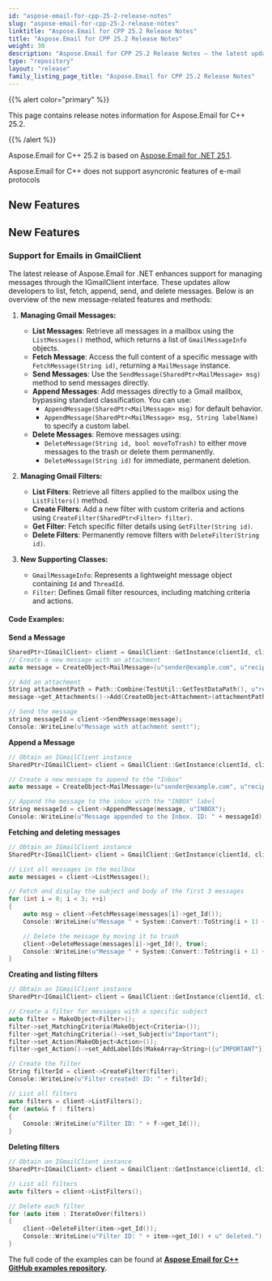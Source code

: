 ```yaml
---
id: "aspose-email-for-cpp-25-2-release-notes"
slug: "aspose-email-for-cpp-25-2-release-notes"
linktitle: "Aspose.Email for CPP 25.2 Release Notes"
title: "Aspose.Email for CPP 25.2 Release Notes"
weight: 30
description: "Aspose.Email for CPP 25.2 Release Notes – the latest updates and fixes."
type: "repository"
layout: "release"
family_listing_page_title: "Aspose.Email for CPP 25.2 Release Notes"
---
```


{{% alert color="primary" %}}

This page contains release notes information for Aspose.Email for C++ 25.2.

{{% /alert %}}

Aspose.Email for C++ 25.2 is based on [Aspose.Email for .NET 25.1](/email/net/release-notes/2025/aspose-email-for-net-25-1-release-notes/).

Aspose.Email for C++ does not support asyncronic features of e-mail protocols

## New Features


## **New Features**

### Support for Emails in GmailClient

The latest release of Aspose.Email for .NET enhances support for managing messages through the IGmailClient interface. These updates allow developers to list, fetch, append, send, and delete messages. Below is an overview of the new message-related features and methods:

1. **Managing Gmail Messages:**
   - **List Messages**: Retrieve all messages in a mailbox using the `ListMessages()` method, which returns a list of `GmailMessageInfo` objects.
   - **Fetch Message**: Access the full content of a specific message with `FetchMessage(String id)`, returning a `MailMessage` instance.
   - **Send Messages**: Use the `SendMessage(SharedPtr<MailMessage> msg)` method to send messages directly.
   - **Append Messages**: Add messages directly to a Gmail mailbox, bypassing standard classification. You can use:
     - `AppendMessage(SharedPtr<MailMessage> msg)` for default behavior.
     - `AppendMessage(SharedPtr<MailMessage> msg, String labelName)` to specify a custom label.
   - **Delete Messages**: Remove messages using:
     - `DeleteMessage(String id, bool moveToTrash)` to either move messages to the trash or delete them permanently.
     - `DeleteMessage(String id)` for immediate, permanent deletion.

2. **Managing Gmail Filters:**
   - **List Filters**: Retrieve all filters applied to the mailbox using the `ListFilters()` method.
   - **Create Filters**: Add a new filter with custom criteria and actions using `CreateFilter(SharedPtr<Filter> filter)`.
   - **Get Filter**: Fetch specific filter details using `GetFilter(String id)`.
   - **Delete Filters**: Permanently remove filters with `DeleteFilter(String id)`.

3. **New Supporting Classes:**
   - `GmailMessageInfo`: Represents a lightweight message object containing `Id` and `ThreadId`.
   - `Filter`: Defines Gmail filter resources, including matching criteria and actions.

#### Code Examples:

**Send a Message**

```cpp
SharedPtr<IGmailClient> client = GmailClient::GetInstance(clientId, clientSecret, refreshToken, email))
// Create a new message with an attachment
auto message = CreateObject<MailMessage>(u"sender@example.com", u"recipient@example.com", u"Weekly Report", u"Attached is the weekly report.");

// Add an attachment
String attachmentPath = Path::Combine(TestUtil::GetTestDataPath(), u"report.pdf");
message->get_Attachments()->Add(CreateObject<Attachment>(attachmentPath));

// Send the message
string messageId = client->SendMessage(message);
Console::WriteLine(u"Message with attachment sent!");

```

**Append a Message**

```cpp
// Obtain an IGmailClient instance
SharedPtr<IGmailClient> client = GmailClient::GetInstance(clientId, clientSecret, refreshToken, email);

// Create a new message to append to the "Inbox"
auto message = CreateObject<MailMessage>(u"sender@example.com", u"recipient@example.com", u"Subject for inbox message", u"Body of the message");

// Append the message to the inbox with the "INBOX" label
String messageId = client->AppendMessage(message, u"INBOX");
Console::WriteLine(u"Message appended to the Inbox. ID: " + messageId);
```

**Fetching and deleting messages**

```cpp
// Obtain an IGmailClient instance
SharedPtr<IGmailClient> client = GmailClient::GetInstance(clientId, clientSecret, refreshToken, email);

// List all messages in the mailbox
auto messages = client->ListMessages();

// Fetch and display the subject and body of the first 3 messages
for (int i = 0; i < 3; ++i)
{
    auto msg = client->FetchMessage(messages[i]->get_Id());
    Console::WriteLine(u"Message " + System::Convert::ToString(i + 1) + u": Subject - " + msg->get_Subject() + u", Body - " + msg->get_Body());

    // Delete the message by moving it to trash
    client->DeleteMessage(messages[i]->get_Id(), true);
    Console::WriteLine(u"Message " + System::Convert::ToString(i + 1) + u" moved to trash.");
}
```

**Creating and listing filters**

```cpp
// Obtain an IGmailClient instance
SharedPtr<IGmailClient> client = GmailClient::GetInstance(clientId, clientSecret, refreshToken, email);

// Create a filter for messages with a specific subject
auto filter = MakeObject<Filter>();
filter->set_MatchingCriteria(MakeObject<Criteria>());
filter->get_MatchingCriteria()->set_Subject(u"Important");
filter->set_Action(MakeObject<Action>());
filter->get_Action()->set_AddLabelIds(MakeArray<String>({u"IMPORTANT"}));

// Create the filter
String filterId = client->CreateFilter(filter);
Console::WriteLine(u"Filter created! ID: " + filterId);

// List all filters
auto filters = client->ListFilters();
for (auto&& f : filters)
{
    Console::WriteLine(u"Filter ID: " + f->get_Id());
}
```

**Deleting filters**

```cpp
// Obtain an IGmailClient instance
SharedPtr<IGmailClient> client = GmailClient::GetInstance(clientId, clientSecret, refreshToken, email);

// List all filters
auto filters = client->ListFilters();

// Delete each filter
for (auto item : IterateOver(filters))
{
    client->DeleteFilter(item->get_Id());
    Console::WriteLine(u"Filter ID: " + item->get_Id() + u" deleted.");
}
```


The full code of the examples can be found at **[Aspose Email for C++ GitHub examples repository](https://github.com/aspose-email/Aspose.Email-for-C).**
